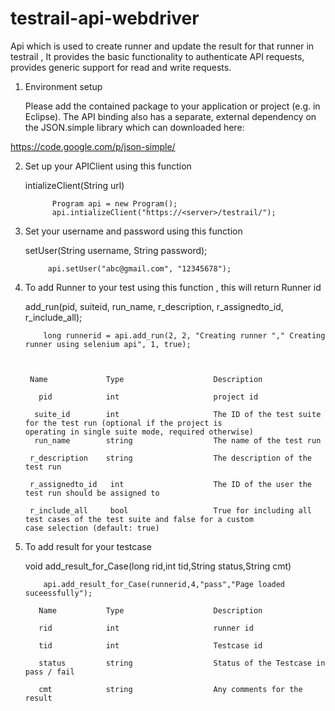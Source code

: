 # testrail-api-webdriver
Api which is used to create runner and update the result for that runner in testrail , It provides the basic functionality to authenticate API requests, provides generic support for read and write requests.

1. Environment setup
    
    Please add the contained package to your application or project (e.g. in Eclipse). The API binding also has a separate, external dependency on the JSON.simple library which can downloaded here:

https://code.google.com/p/json-simple/

2. Set up your APIClient using this function 

   intializeClient(String url)
   
   
             Program api = new Program();
             api.intializeClient("https://<server>/testrail/");
        
3. Set your username and password using this function

   setUser(String username, String password);
   
  
            api.setUser("abc@gmail.com", "12345678");
       
4. To add Runner to your test using this function , this will return Runner id 

   add_run(pid, suiteid, run_name, r_description, r_assignedto_id, r_include_all);
   
           long runnerid = api.add_run(2, 2, "Creating runner "," Creating runner using selenium api", 1, true);
   
   
   
        Name	         Type	                 Description
   
          pid            int                     project id 
   
         suite_id	     int	                 The ID of the test suite for the test run (optional if the project is                                                          operating in single suite mode, required otherwise)
         run_name	     string	                 The name of the test run
   
        r_description	 string	                 The description of the test run

        r_assignedto_id	  int	                 The ID of the user the test run should be assigned to

        r_include_all     bool	                 True for including all test cases of the test suite and false for a custom                                                    case selection (default: true)

5. To add result for your testcase

     void add_result_for_Case(long rid,int tid,String status,String cmt)
       
           api.add_result_for_Case(runnerid,4,"pass","Page loaded suceessfully");
    
          Name	         Type	                 Description
   
          rid            int                     runner id 
   
          tid	         int	                 Testcase id
          
          status	     string	                 Status of the Testcase in pass / fail
            
          cmt	         string	                 Any comments for the result 
   
   
  
   
